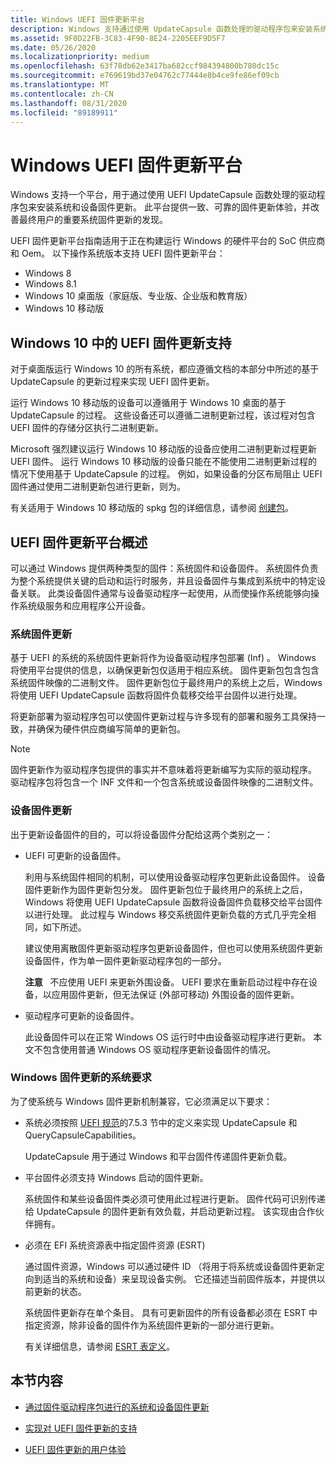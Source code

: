 ```yaml
---
title: Windows UEFI 固件更新平台
description: Windows 支持通过使用 UpdateCapsule 函数处理的驱动程序包来安装系统和设备固件更新。
ms.assetid: 9F0D22FB-3C83-4F90-8E24-2205EEF9D5F7
ms.date: 05/26/2020
ms.localizationpriority: medium
ms.openlocfilehash: 63f78db62e3417ba682ccf984394800b780dc15c
ms.sourcegitcommit: e769619bd37e04762c77444e8b4ce9fe86ef09cb
ms.translationtype: MT
ms.contentlocale: zh-CN
ms.lasthandoff: 08/31/2020
ms.locfileid: "89189911"
---
```

# <a name="windows-uefi-firmware-update-platform"></a>Windows UEFI 固件更新平台

Windows 支持一个平台，用于通过使用 UEFI UpdateCapsule 函数处理的驱动程序包来安装系统和设备固件更新。 此平台提供一致、可靠的固件更新体验，并改善最终用户的重要系统固件更新的发现。

UEFI 固件更新平台指南适用于正在构建运行 Windows 的硬件平台的 SoC 供应商和 Oem。 以下操作系统版本支持 UEFI 固件更新平台：

- Windows 8
- Windows 8.1
- Windows 10 桌面版（家庭版、专业版、企业版和教育版）
- Windows 10 移动版

## <a name="uefi-firmware-update-support-in-windows-10"></a>Windows 10 中的 UEFI 固件更新支持

对于桌面版运行 Windows 10 的所有系统，都应遵循文档的本部分中所述的基于 UpdateCapsule 的更新过程来实现 UEFI 固件更新。

运行 Windows 10 移动版的设备可以遵循用于 Windows 10 桌面的基于 UpdateCapsule 的过程。 这些设备还可以遵循二进制更新过程，该过程对包含 UEFI 固件的存储分区执行二进制更新。

Microsoft 强烈建议运行 Windows 10 移动版的设备应使用二进制更新过程更新 UEFI 固件。 运行 Windows 10 移动版的设备只能在不能使用二进制更新过程的情况下使用基于 UpdateCapsule 的过程。 例如，如果设备的分区布局阻止 UEFI 固件通过使用二进制更新包进行更新，则为。

有关适用于 Windows 10 移动版的 spkg 包的详细信息，请参阅 [创建包](/previous-versions/windows/hardware/packaging/dn756642(v=vs.85))。

## <a name="overview-of-the-uefi-firmware-update-platform"></a>UEFI 固件更新平台概述

可以通过 Windows 提供两种类型的固件：系统固件和设备固件。 系统固件负责为整个系统提供关键的启动和运行时服务，并且设备固件与集成到系统中的特定设备关联。 此类设备固件通常与设备驱动程序一起使用，从而使操作系统能够向操作系统级服务和应用程序公开设备。

### <a name="system-firmware-updates"></a>系统固件更新

基于 UEFI 的系统的系统固件更新将作为设备驱动程序包部署 (Inf) 。 Windows 将使用平台提供的信息，以确保更新包仅适用于相应系统。 固件更新包包含包含系统固件映像的二进制文件。 固件更新包位于最终用户的系统上之后，Windows 将使用 UEFI UpdateCapsule 函数将固件负载移交给平台固件以进行处理。

将更新部署为驱动程序包可以使固件更新过程与许多现有的部署和服务工具保持一致，并确保为硬件供应商编写简单的更新包。

> [!NOTE]
> 固件更新作为驱动程序包提供的事实并不意味着将更新编写为实际的驱动程序。 驱动程序包将包含一个 INF 文件和一个包含系统或设备固件映像的二进制文件。

### <a name="device-firmware-updates"></a>设备固件更新

出于更新设备固件的目的，可以将设备固件分配给这两个类别之一：

- UEFI 可更新的设备固件。

    利用与系统固件相同的机制，可以使用设备驱动程序包更新此设备固件。 设备固件更新作为固件更新包分发。 固件更新包位于最终用户的系统上之后，Windows 将使用 UEFI UpdateCapsule 函数将设备固件负载移交给平台固件以进行处理。 此过程与 Windows 移交系统固件更新负载的方式几乎完全相同，如下所述。

    建议使用离散固件更新驱动程序包更新设备固件，但也可以使用系统固件更新设备固件，作为单一固件更新驱动程序包的一部分。

    **注意**   不应使用 UEFI 来更新外围设备。 UEFI 要求在重新启动过程中存在设备，以应用固件更新，但无法保证 (外部可移动) 外围设备的固件更新。

- 驱动程序可更新的设备固件。

    此设备固件可以在正常 Windows OS 运行时中由设备驱动程序进行更新。 本文不包含使用普通 Windows OS 驱动程序更新设备固件的情况。

### <a name="system-requirements-for-windows-firmware-updates"></a>Windows 固件更新的系统要求

为了使系统与 Windows 固件更新机制兼容，它必须满足以下要求：

- 系统必须按照 [UEFI 规范](https://uefi.org/specifications)的7.5.3 节中的定义来实现 UpdateCapsule 和 QueryCapsuleCapabilities。

    UpdateCapsule 用于通过 Windows 和平台固件传递固件更新负载。

- 平台固件必须支持 Windows 启动的固件更新。

    系统固件和某些设备固件类必须可使用此过程进行更新。 固件代码可识别传递给 UpdateCapsule 的固件更新有效负载，并启动更新过程。 该实现由合作伙伴拥有。

- 必须在 EFI 系统资源表中指定固件资源 (ESRT) 

    通过固件资源，Windows 可以通过硬件 ID （将用于将系统或设备固件更新定向到适当的系统和设备）来呈现设备实例。 它还描述当前固件版本，并提供以前更新的状态。

    系统固件更新存在单个条目。 具有可更新固件的所有设备都必须在 ESRT 中指定资源，除非设备的固件作为系统固件更新的一部分进行更新。

    有关详细信息，请参阅 [ESRT 表定义](esrt-table-definition.md)。

## <a name="in-this-section"></a>本节内容

- [通过固件驱动程序包进行的系统和设备固件更新](system-and-device-firmware-updates-via-a-firmware-driver-package.md)

- [实现对 UEFI 固件更新的支持](implementing-support-for-uefi-firmware-updates.md)

- [UEFI 固件更新的用户体验](user-experience-for-uefi-firmware-updates.md)